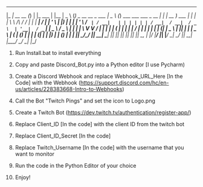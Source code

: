 
  _____              _   _            _         ____    _                           ____    _                                   _     ____            _   
 |_   _| __      __ (_) | |_    ___  | |__     |  _ \  (_)  _ __     __ _   ___    |  _ \  (_)  ___    ___    ___    _ __    __| |   | __ )    ___   | |_ 
   | |   \ \ /\ / / | | | __|  / __| | '_ \    | |_) | | | | '_ \   / _` | / __|   | | | | | | / __|  / __|  / _ \  | '__|  / _` |   |  _ \   / _ \  | __|
   | |    \ V  V /  | | | |_  | (__  | | | |   |  __/  | | | | | | | (_| | \__ \   | |_| | | | \__ \ | (__  | (_) | | |    | (_| |   | |_) | | (_) | | |_ 
   |_|     \_/\_/   |_|  \__|  \___| |_| |_|   |_|     |_| |_| |_|  \__, | |___/   |____/  |_| |___/  \___|  \___/  |_|     \__,_|   |____/   \___/   \__|
                                                                    |___/                                                                                 

1. Run Install.bat to install everything

2. Copy and paste Discord_Bot.py into a Python editor [I use Pycharm)

3. Create a Discord Webhook and replace Webhook_URL_Here [In the Code] with the Webhook (https://support.discord.com/hc/en-us/articles/228383668-Intro-to-Webhooks)

4. Call the Bot "Twitch Pings" and set the icon to Logo.png

5. Create a Twitch Bot (https://dev.twitch.tv/authentication/register-app/)

6. Replace Client_ID [In the code] with the client ID from the twitch bot

7. Replace Client_ID_Secret [In the code]

8. Replace Twitch_Username [In the code] with the username that you want to monitor

9. Run the code in the Python Editor of your choice

10. Enjoy!

